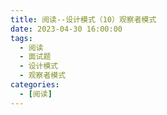 ```yaml
---
title: 阅读--设计模式（10）观察者模式
date: 2023-04-30 16:00:00
tags:
  - 阅读
  - 面试题
  - 设计模式
  - 观察者模式
categories:
  - [阅读]
---
```

